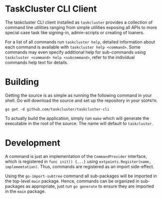 TaskCluster CLI Client
======================

The taskcluster CLI client installed as `taskcluster` provides a collection of
command line utilities ranging from simple utilities exposing all APIs to
more special case task like signing-in, admin-scripts or creating of loaners.

For a list of all commands run `taskcluster help`, detailed information about
each command is available with `taskcluster help <command>`. Some commands
may even specify additional help for sub-commands using
`taskcluster <command> help <subcommand>`, refer to the individual commands help
text for details.

Building
========

Getting the source is as simple as running the following command in your shell.
Go will download the source and set up the repository in your `$GOPATH`.

```
go get -d github.com/taskcluster/taskcluster-cli
```

To actually build the application, simply run `make` which will generate the
executable in the root of the source. The name will default to `taskcluster`.

Development
===========
A command is just an implementation of the `CommandProvider` interface, which
is registered in `func init() {...}` using
`extpoints.Register(name, implememtation)`. Thus, commands are registered as
an import side-effect.

Using the `go-import-subtree` command all sub-packages will be imported in the
top-level `main` package. Hence, commands can be organized in sub-packages as
appropriate, just run `go generate` to ensure they are imported in the
`main` package.
